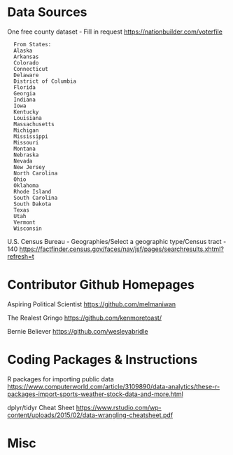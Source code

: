 # Data Sources

One free county dataset - Fill in request
https://nationbuilder.com/voterfile

      From States:
      Alaska
      Arkansas
      Colorado
      Connecticut
      Delaware
      District of Columbia
      Florida
      Georgia
      Indiana
      Iowa
      Kentucky
      Louisiana
      Massachusetts
      Michigan
      Mississippi
      Missouri
      Montana
      Nebraska
      Nevada
      New Jersey
      North Carolina
      Ohio
      Oklahoma
      Rhode Island
      South Carolina
      South Dakota
      Texas
      Utah
      Vermont
      Wisconsin

U.S. Census Bureau - Geographies/Select a geographic type/Census tract - 140
https://factfinder.census.gov/faces/nav/jsf/pages/searchresults.xhtml?refresh=t

# Contributor Github Homepages

Aspiring Political Scientist
https://github.com/melmaniwan

The Realest Gringo
https://github.com/kenmoretoast/

Bernie Believer
https://github.com/wesleyabridle

# Coding Packages & Instructions

R packages for importing public data
https://www.computerworld.com/article/3109890/data-analytics/these-r-packages-import-sports-weather-stock-data-and-more.html

dplyr/tidyr Cheat Sheet
https://www.rstudio.com/wp-content/uploads/2015/02/data-wrangling-cheatsheet.pdf

# Misc
